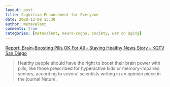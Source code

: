 ```yaml
---
layout: post
title: Cognitive Enhancement for Everyone
date: 2008-12-08 13:30
author: metavalent
comments: true
categories: [metavalent, neuro-cogno, society, war on aging]
---
```

<a href="http://www.10news.com/health/18223571/detail.html#-">Report: Brain-Boosting Pills OK For All - Staying Healthy News Story - KGTV San Diego</a><br /><blockquote>Healthy people should have the right to boost their brain power with pills, like those prescribed for hyperactive kids or memory-impaired seniors, according to several scientists writing in an opinion piece in the journal Nature.</blockquote>
